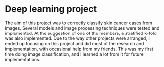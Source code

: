 # Deep learning project
The aim of this project was to correctly classify skin cancer cases from images. Several models and image processing techniques were tested and implemented. At the suggestion of one of the members, a stratified k-fold was also implemented. Due to the way other projects were arranged, I ended up focusing on this project and did most of the research and implementation, with occasional help from my friends. This was my first time doing image classification, and I learned a lot from it for future implementations.
